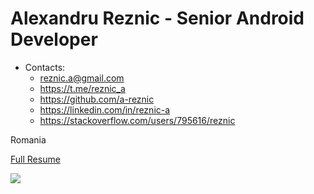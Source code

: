 # Alexandru Reznic - Senior Android Developer
 
* Contacts:
    * reznic.a@gmail.com
    * https://t.me/reznic_a
    * https://github.com/a-reznic
    * https://linkedin.com/in/reznic-a
    * https://stackoverflow.com/users/795616/reznic

Romania

[Full Resume](https://github.com/a-reznic/resume)

![](https://komarev.com/ghpvc/?username=a-reznic)
